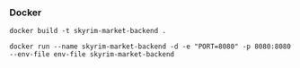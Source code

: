 ### Docker

    docker build -t skyrim-market-backend .
    
    docker run --name skyrim-market-backend -d -e "PORT=8080" -p 8080:8080 --env-file env-file skyrim-market-backend